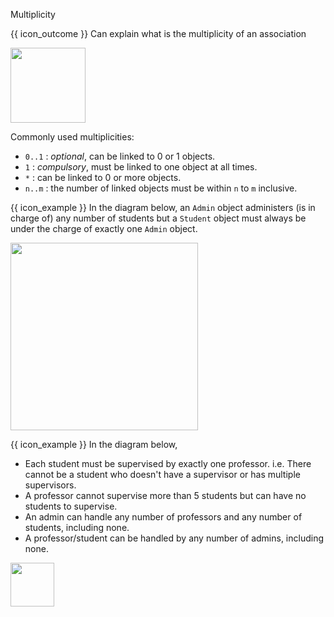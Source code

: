 <span id="title">Multiplicity</span>

<span id="prereqs"></span>

<span id="outcomes">{{ icon_outcome }} Can explain what is the multiplicity of an association</span>

<div id="body">

<img src="{{baseUrl}}/uml/classDiagrams/associations/multiplicity/images/notation.png" height="120" />
<p/>

Commonly used multiplicities:
* `0..1` : _optional_, can be linked to 0 or 1 objects.
* `1` : _compulsory_, must be linked to one object at all times.
* `*` : can be linked to 0 or more objects.
* `n..m` : the number of linked objects must be within `n` to `m` inclusive.

<box>

{{ icon_example }} In the diagram below, an `Admin` object administers (is in charge of) any number of students but a `Student` object must always be under the charge of exactly one `Admin` object.

<img src="{{baseUrl}}/uml/classDiagrams/associations/multiplicity/images/adminStudent.png" width="300" />

</box>
<box>

{{ icon_example }} In the diagram below,
* Each student must be supervised by exactly one professor. i.e. There cannot be a student who doesn't have a supervisor or has multiple supervisors.
* A professor cannot supervise more than 5 students but can have no students to supervise.
* An admin can handle any number of professors and any number of students, including none. 
* A professor/student can be handled by any number of admins, including none.

<img src="{{baseUrl}}/uml/classDiagrams/associations/multiplicity/images/adminProfessorStudent.png" height="70" />

</box>


</div>

<div id="extras">
  <include src="exercises.md" />
</div>